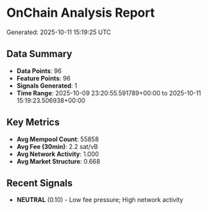 # OnChain Analysis Report
Generated: 2025-10-11 15:19:25 UTC

## Data Summary
- **Data Points**: 96
- **Feature Points**: 96
- **Signals Generated**: 1
- **Time Range**: 2025-10-09 23:20:55.591789+00:00 to 2025-10-11 15:19:23.506938+00:00

## Key Metrics
- **Avg Mempool Count**: 55858
- **Avg Fee (30min)**: 2.2 sat/vB
- **Avg Network Activity**: 1.000
- **Avg Market Structure**: 0.668

## Recent Signals
- **NEUTRAL** (0.10) - Low fee pressure; High network activity
